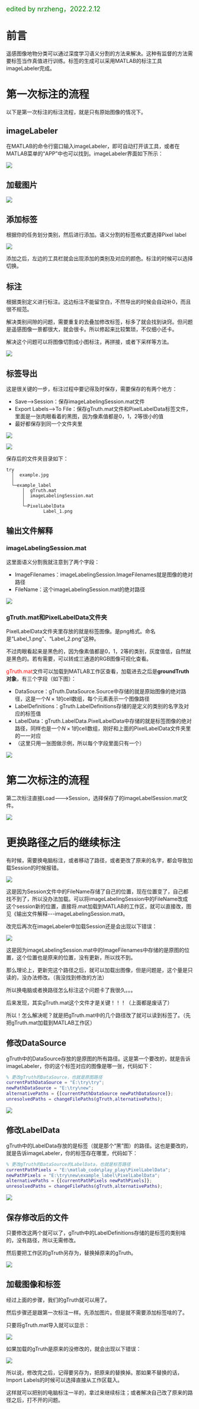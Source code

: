 <font color='green' size=4> edited by nrzheng，2022.2.12</font>

# 前言

遥感图像地物分类可以通过深度学习语义分割的方法来解决。这种有监督的方法需要标签当作真值进行训练。标签的生成可以采用MATLAB的标注工具imageLabeler完成。

# 第一次标注的流程

以下是第一次标注的标注流程，就是只有原始图像的情况下。

## imageLabeler

在MATLAB的命令行窗口输入imageLabeler，即可自动打开该工具，或者在MATLAB菜单的“APP”中也可以找到。imageLabeler界面如下所示：

![](images/20220301/20220301_imageLabeler界面.jpg)

## 加载图片

![](images/20220301/20220301_导入图像.jpg)

## 添加标签

根据你的任务划分类别，然后进行添加。语义分割的标签格式要选择Pixel label

![](images/20220301/20220301_类别添加.jpg)

添加之后，左边的工具栏就会出现添加的类别及对应的颜色。标注的时候可以选择切换。

## 标注

根据类别定义进行标注。这边标注不能留空白，不然导出的时候会自动补0，而且很不规范。

解决类别间隙的问题，需要重复的去叠加修改标签，标多了就会找到诀窍。但问题是遥感图像一景都很大，就会很卡。所以修起来比较繁琐，不仅细小还卡。

解决这个问题可以将图像切割成小图标注，再拼接，或者下采样等方法。

![](images/20220301/20220301_标注.jpg)

## 标签导出

这是很关键的一步，标注过程中要记得及时保存，需要保存的有两个地方：

- Save-->Session：保存imageLabelingSession.mat文件
- Export Labels-->To File：保存gTruth.mat文件和PixelLabelData标签文件，里面是一张肉眼看着的黑图，因为像素值都是0，1，2等很小的值
- 最好都保存到同一个文件夹里

![](images/20220301/20220301_保存1.jpg)

![](images/20220301/20220301_保存2.png)

保存后的文件夹目录如下：

```
try
  │  example.jpg
  │  
  └─example_label
      │  gTruth.mat
      │  imageLabelingSession.mat
      │  
      └─PixelLabelData
              Label_1.png
```

## 输出文件解释

### imageLabelingSession.mat

这里面语义分割我就注意到了两个字段：

- ImageFilenames：imageLabelingSession.ImageFilenames就是图像的绝对路径
- FileName：这个imageLabelingSession.mat的绝对路径

![](images/20220301/20220301_session.jpg)

### gTruth.mat和PixelLabelData文件夹

PixelLabelData文件夹里存放的就是标签图像。是png格式。命名是“Label_1.png”、“Label_2.png”这种。

不过肉眼看起来是黑色的，因为像素值都是0，1，2等的类别，灰度值低，自然就是黑色的。若有需要，可以转成三通道的RGB图像可视化查看。

<font color='red'>gTruth.mat</font>文件可以加载到MATLAB工作区查看，加载进去之后是**groundTruth对象**，有三个字段（如下图）：

- DataSource：gTruth.DataSource.Source中存储的就是原始图像的绝对路径，这是一个$N\times1$的cell数组，每个元素表示一个图像路径
- LabelDefinitions：gTruth.LabelDefinitions存储的是定义的类别的名字及对应的标签值
- LabelData：gTruth.LabelData.PixelLabelData中存储的就是标签图像的绝对路径，同样也是一个$N\times1$的cell数组，刚好和上面的PixelLabelData文件夹里的一一对应
- （这里只用一张图做示例，所以每个字段里面只有一个）

![](images/20220301/20220301_gTruth.jpg)



# 第二次标注的流程

第二次标注直接Load--->Session，选择保存了的imageLabelSession.mat文件。

![](images/20220301/20220301_第二次标注.jpg)

# 更换路径之后的继续标注

有时候，需要换电脑标注，或者移动了路径，或者更改了原来的名字，都会导致加载Session的时候报错。

![](images/20220301/20220301_session报错1.jpg)

这是因为Session文件中的FileName存储了自己的位置，现在位置变了，自己都找不到了，所以没办法加载。可以将imageLabelingSession中的FileName改成这个session新的位置，直接将.mat加载到MATLAB的工作区，就可以直接改，图见《输出文件解释---imageLabelingSession.mat》。

改完后再次在imageLabeler中加载Session还是会出现以下错误：

![](images/20220301/20220301_session报错2.jpg)

这是因为imageLabelingSession.mat中的ImageFilenames中存储的是原图的位置，这个位置也是原来的位置，没有更新，所以找不到。

那么理论上，更新完这个路径之后，就可以加载出图像，但是问题是，这个量是只读的，没办法修改。（我没找到修改的方法）



所以换电脑或者换路径怎么标注这个问题卡了我很久。。。

后来发现，其实gTruth.mat这个文件才是关键！！！（上面都是废话了）

所以！怎么解决呢？就是把gTruth.mat中的几个路径改了就可以读到标签了。（先把gTruth.mat加载到MATLAB工作区）

## 修改DataSource

gTruth中的DataSource存放的是原图的所有路径。这是第一个要改的，就是告诉imageLabeler，你的这个标签对应的图像是哪一张，代码如下：

```matlab
% 更改gTruth的DataSource，也就是原图路径
currentPathDataSource = "E:\try\try";
newPathDataSource = "E:\try\new";
alternativePaths = {[currentPathDataSource newPathDataSource]};
unresolvedPaths = changeFilePaths(gTruth,alternativePaths);
```

![](images/20220301/20220301_修改1.jpg)

## 修改LabelData

gTruth中的LabelData存放的是标签（就是那个“黑”图）的路径。这也是要改的，就是告诉imageLabeler，你的标签存在哪里，代码如下：

```matlab
% 更改gTruth的DataSource的LabelData，也就是标签路径
currentPathPixels = "E:\matlab_code\play_play\PixelLabelData";
newPathPixels = "E:\try\new\example_label\PixelLabelData";
alternativePaths = {[currentPathPixels newPathPixels]};
unresolvedPaths = changeFilePaths(gTruth,alternativePaths);
```

![](images/20220301/20220301_修改2.jpg)



## 保存修改后的文件

只要修改这两个就可以了，gTruth中的LabelDefinitions存储的是标签的类别啥的，没有路径，所以无需修改。

然后要把工作区的gTruth另存为，替换掉原来的gTruth。

![](images/20220301/20220301_另存为.jpg)

## 加载图像和标签

经过上面的步骤，我们的gTruth就可以用了。

然后步骤还是跟第一次标注一样。先添加图片。但是就不需要添加标签啥的了。

只要将gTruth.mat导入就可以显示：

![](images/20220301/20220301_导入标签.jpg)

如果加载的gTruth是原来的没修改的，就会出现以下错误：

![](images/20220301/20220301_报错3.png)

所以说，修改完之后，记得要另存为，把原来的替换掉。那如果不替换的话，Import Labels的时候可以选择直接从工作区载入。



这样就可以把别的电脑标注一半的，拿过来继续标注；或者解决自己改了原来的路径之后，打不开的问题。
